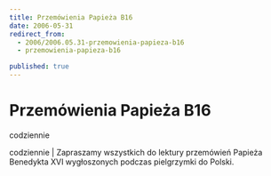 ```yaml
---
title: Przemówienia Papieża B16
date: 2006-05-31
redirect_from: 
  - 2006/2006.05.31-przemowienia-papieza-b16
  - przemowienia-papieza-b16

published: true
---
```




# Przemówienia Papieża B16

<time>codziennie</time>

codziennie | Zapraszamy wszystkich do lektury przemówień Papieża Benedykta XVI wygłoszonych podczas pielgrzymki do Polski.

<!--CONTENT FROM OLD SERVER (jos before 2013): codziennie | Zapraszamy wszystkich do lektury przemówień Papieża Benedykta XVI wygłoszonych podczas pielgrzymki do Polski.
-->

<!--{{json:{"created_date":"2006-05-31 08:15:04","publish_down":"0000-00-00 00:00:00","id":"363"}}}-->